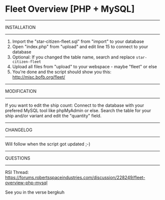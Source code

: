 # Fleet Overview [PHP + MySQL]

- - - - - - - - - -
INSTALLATION
- - - - - - - - - -
1. Import the "star-citizen-fleet.sql" from "import" to your database
2. Open "index.php" from "upload" and edit line 15 to connect to your database
3. Optional: If you changed the table name, search and replace `star-citizen-fleet`
4. Upload all files from "upload" to your webspace - maybe "fleet" or else
5. You're done and the script should show you this: http://misc.bofb.org/fleet/

- - - - - - - - - -
MODIFICATION
- - - - - - - - - -
If you want to edit the ship count:
Connect to the database with your prefered MySQL tool like phpMyAdmin or else.
Search the table for your ship and/or variant and edit the "quantity" field.

- - - - - - - - - -
CHANGELOG
- - - - - - - - - -
Will follow when the script got updated ;-)

- - - - - - - - - -
QUESTIONS
- - - - - - - - - -
RSI Thread: https://forums.robertsspaceindustries.com/discussion/228249/fleet-overview-php-mysql


See you in the verse
bergkuh
